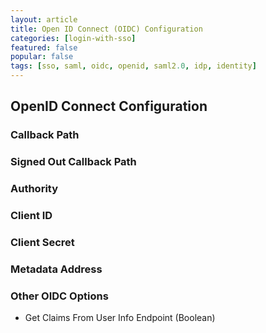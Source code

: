 ```yaml
---
layout: article
title: Open ID Connect (OIDC) Configuration
categories: [login-with-sso]
featured: false
popular: false
tags: [sso, saml, oidc, openid, saml2.0, idp, identity]
---
```


## OpenID Connect Configuration

### Callback Path

### Signed Out Callback Path

### Authority

### Client ID

### Client Secret

### Metadata Address

### Other OIDC Options

- Get Claims From User Info Endpoint (Boolean)

